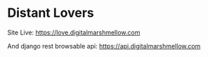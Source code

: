 # Distant Lovers

Site Live:
https://love.digitalmarshmellow.com

And django rest browsable api: https://api.digitalmarshmellow.com
